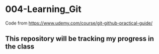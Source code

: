 # 004-Learning_Git
Code from https://www.udemy.com/course/git-github-practical-guide/
## This repository will be tracking my progress in the class